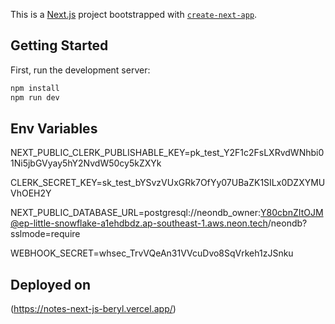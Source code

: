 This is a [Next.js](https://nextjs.org) project bootstrapped with [`create-next-app`](https://nextjs.org/docs/app/api-reference/cli/create-next-app).

## Getting Started

First, run the development server:

```bash
npm install
npm run dev
```
## Env Variables

NEXT_PUBLIC_CLERK_PUBLISHABLE_KEY=pk_test_Y2F1c2FsLXRvdWNhbi01Ni5jbGVyay5hY2NvdW50cy5kZXYk

CLERK_SECRET_KEY=sk_test_bYSvzVUxGRk7OfYy07UBaZK1SILx0DZXYMUVhOEH2Y

NEXT_PUBLIC_DATABASE_URL=postgresql://neondb_owner:Y80cbnZItOJM@ep-little-snowflake-a1ehdbdz.ap-southeast-1.aws.neon.tech/neondb?sslmode=require

WEBHOOK_SECRET=whsec_TrvVQeAn31VVcuDvo8SqVrkeh1zJSnku

## Deployed on 
(https://notes-next-js-beryl.vercel.app/)
